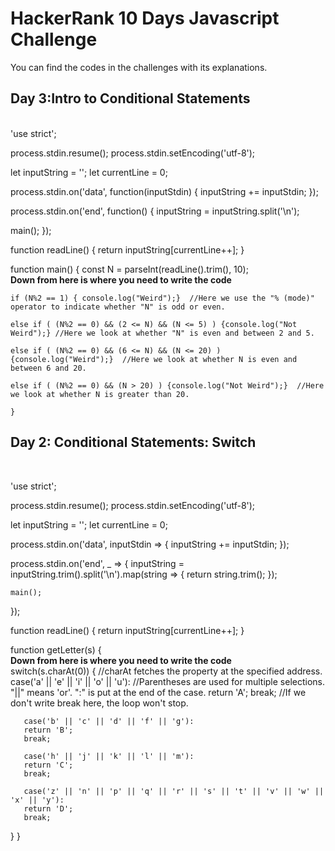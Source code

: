 # HackerRank 10 Days Javascript Challenge
You can find the codes in the challenges with its explanations.

## Day 3:Intro to Conditional Statements

<br>
'use strict';

process.stdin.resume();
process.stdin.setEncoding('utf-8');

let inputString = '';
let currentLine = 0;

process.stdin.on('data', function(inputStdin) {
    inputString += inputStdin;
});

process.stdin.on('end', function() {
    inputString = inputString.split('\n');

main();
});

function readLine() {
    return inputString[currentLine++];
}



function main() {
    const N = parseInt(readLine().trim(), 10);  
    **Down from here is where you need to write the code**
    
    if (N%2 == 1) { console.log("Weird");}  //Here we use the "% (mode)" operator to indicate whether "N" is odd or even.  
  
    else if ( (N%2 == 0) && (2 <= N) && (N <= 5) ) {console.log("Not Weird");} //Here we look at whether "N" is even and between 2 and 5.
    
    else if ( (N%2 == 0) && (6 <= N) && (N <= 20) ) {console.log("Weird");}  //Here we look at whether N is even and between 6 and 20.  
    
    else if ( (N%2 == 0) && (N > 20) ) {console.log("Not Weird");}  //Here we look at whether N is greater than 20.  
    
    }


## Day 2: Conditional Statements: Switch

<br>

'use strict';

process.stdin.resume();
process.stdin.setEncoding('utf-8');

let inputString = '';
let currentLine = 0;

process.stdin.on('data', inputStdin => {
    inputString += inputStdin;
});

process.stdin.on('end', _ => {
    inputString = inputString.trim().split('\n').map(string => {
        return string.trim();
    });
    
    main();    
});

function readLine() {
    return inputString[currentLine++];
}

function getLetter(s) {  
 **Down from here is where you need to write the code**  
   switch(s.charAt(0)) {   //charAt fetches the property at the specified address.
       case('a' || 'e' || 'i' || 'o' || 'u'):   //Parentheses are used for multiple selections. "||" means 'or'. ":" is put at the end of the case.
       return 'A';
       break; //If we don't write break here, the loop won't stop.
       
       case('b' || 'c' || 'd' || 'f' || 'g'):
       return 'B';
       break;
       
       case('h' || 'j' || 'k' || 'l' || 'm'):
       return 'C';
       break;
       
       case('z' || 'n' || 'p' || 'q' || 'r' || 's' || 't' || 'v' || 'w' || 'x' || 'y'):
       return 'D';
       break;
       
   }
}
